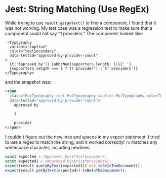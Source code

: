 # Jest: String Matching (Use RegEx)

While trying to use `result.getByText()` to find a component, I found that it was not working. My test case was a regression test to make sure that a component could not say "1 providers." The component looked like:

```tsx
 <Typography
  variant="caption"
  color="textSecondary"
  data-testid="approved-by-provider-count"
>
  {t('Approved by')} {abbrNum(supporters.length, 1)}{' '}
  {supporters.length === 1 ? t('provider') : t('providers')}
</Typography>
```

and the snapshot was:

```html
<span
  class="MuiTypography-root MuiTypography-caption MuiTypography-colorTextSecondary"
  data-testid="approved-by-provider-count">
    Approved by

    1

    provider
</span>  
```

I couldn't figure out the newlines and spaces in my expect statement. I tried to use a regex to match the string, and it worked correctly! `/s` matches any whitespace character, including newlines.

```typescript
const expected = /Approved by\s*1\s*provider/;
const expected1 = /Approved by\s*1\s*providers/;
expect(result.queryByText(expected1)).not.toBeInTheDocument();
expect(result.getByText(expected)).toBeInTheDocument();
```

